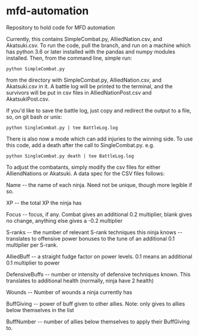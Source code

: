# mfd-automation
Repository to hold code for MFD automation

Currently, this contains SimpleCombat.py, AlliedNation.csv, and Akatsuki.csv. To run the code, pull the branch, and run on a machine which has python 3.6 or later installed with the pandas and numpy modules installed. Then, from the command line, simple run:

```
python SimpleCombat.py
```

from the directory with SimpleCombat.py, AlliedNation.csv, and Akatsuki.csv in it. A battle log will be printed to the terminal, and the survivors will be put in csv files in AlliedNationPost.csv and AkatsukiPost.csv.

If you'd like to save the battle log, just copy and redirect the output to a file, so, on git bash or unix:

```
python SingleCombat.py | tee BattleLog.log
```

There is also now a mode which can add injuries to the winning side. To use this code, add a death after the call to SingleCombat.py. e.g.

```
python SingleCombat.py death | tee BattleLog.log
```

To adjust the combatants, simply modify the csv files for either AlliendNations or Akatsuki. A data spec for the CSV files follows:

Name -- the name of each ninja. Need not be unique, though more legible if so.

XP -- the total XP the ninja has

Focus -- focus, if any. Combat gives an additional 0.2 multiplier, blank gives no change, anything else gives a -0.2 multiplier

S-ranks -- the number of relevant S-rank techniques this ninja knows -- translates to offensive power bonuses to the tune of an additional 0.1 multiplier per S-rank.

AlliedBuff -- a straight fudge factor on power levels. 0.1 means an additional 0.1 multiplier to power

DefensiveBuffs -- number or intensity of defensive techniques known. This translates to additional health (normally, ninja have 2 health)

Wounds -- Number of wounds a ninja currently has

BuffGiving -- power of buff given to other allies. Note: only gives to allies below themselves in the list

BuffNumber -- number of allies below themselves to apply their BuffGiving to.
